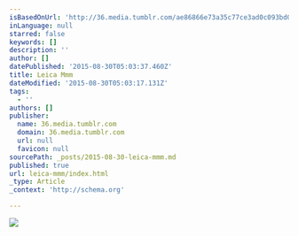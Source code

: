 ```yaml
---
isBasedOnUrl: 'http://36.media.tumblr.com/ae86866e73a35c77ce3ad0c093bd037f/tumblr_ntcnnkrjZB1qew4muo1_1280.jpg'
inLanguage: null
starred: false
keywords: []
description: ''
author: []
datePublished: '2015-08-30T05:03:37.460Z'
title: Leica Mmm
dateModified: '2015-08-30T05:03:17.131Z'
tags:
  - ''
authors: []
publisher:
  name: 36.media.tumblr.com
  domain: 36.media.tumblr.com
  url: null
  favicon: null
sourcePath: _posts/2015-08-30-leica-mmm.md
published: true
url: leica-mmm/index.html
_type: Article
_context: 'http://schema.org'

---
```

![](http://36.media.tumblr.com/ae86866e73a35c77ce3ad0c093bd037f/tumblr_ntcnnkrjZB1qew4muo1_1280.jpg)